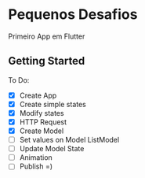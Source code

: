 # Pequenos Desafios
Primeiro App em Flutter

## Getting Started
To Do:
- [x] Create App 
- [x] Create simple states
- [x] Modify states
- [x] HTTP Request
- [x] Create Model
- [ ] Set values on Model ListModel
- [ ] Update Model State
- [ ] Animation
- [ ] Publish =)
